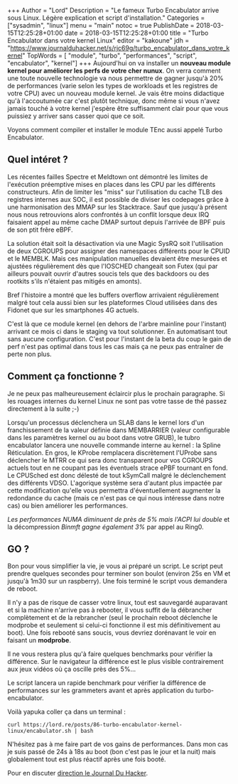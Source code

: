 +++
Author = "Lord"
Description = "Le fameux Turbo Encabulator arrive sous Linux. Légère explication et script d'installation."
Categories = ["sysadmin", "linux"]
menu = "main"
notoc = true
PublishDate = 2018-03-15T12:25:28+01:00
date = 2018-03-15T12:25:28+01:00
title = "Turbo Encabulator dans votre kernel Linux"
editor = "kakoune"
jdh = "https://www.journalduhacker.net/s/rjc69g/turbo_encabulator_dans_votre_kernel"
TopWords = [  "module", "turbo", "performances", "script", "encabulator", "kernel"]
+++
Aujourd'hui on va installer un **nouveau module kernel pour améliorer les perfs de votre cher nunux**.
On verra comment une toute nouvelle technologie va nous permettre de gagner jusqu'à 20% de performances (varie selon les types de workloads et les registres de votre CPU) avec un nouveau module kernel.
Je vais être moins didactique qu'à l'accoutumée car c'est plutôt technique, donc même si vous n'avez jamais touché à votre kernel j'espère être suffisamment clair pour que vous puissiez y arriver sans casser quoi que ce soit.

Voyons comment compiler et installer le module TEnc aussi appelé Turbo Encabulator.

<!-- Attention bullshit incoming. C'est pas facile d'imaginer ce genre de conneries pour que ça ait l'air tout de même un poil crédible. -->

## Quel intéret ?
Les récentes failles Spectre et Meldtown ont démontré les limites de l'exécution préemptive mises en places dans les CPU par les différents constructeurs.
Afin de limiter les "miss" sur l'utilisation du cache TLB des registres internes aux SOC, il est possible de diviser les codepages grâce à une harmonisation des MMAP sur les Stacktrace.
Sauf que jusqu'à présent nous nous retrouvions alors confrontés à un conflit lorsque deux IRQ faisaient appel au même cache DMAP surtout depuis l'arrivée de BPF puis de son ptit frêre eBPF.

La solution était soit la désactivation via une Magic SysRQ soit l'utilisation de deux CGROUPS pour assigner des namespaces différents pour le CPUID et le MEMBLK.
Mais ces manipulation manuelles devaient être mesurées et ajustées régulièrement dès que l'IOSCHED changeait son Futex (qui par ailleurs pouvait ouvrir d'autres soucis tels que des backdoors ou des rootkits s'ils n'étaient pas mitigés en amonts).

Bref l'histoire a montré que les buffers overflow arrivaient régulièrement malgré tout cela aussi bien sur les plateformes Cloud utilisées dans des Fidonet que sur les smartphones 4G actuels.

C'est là que ce module kernel (en dehors de l'arbre mainline pour l'instant) arrivant ce mois ci dans le staging va tout solutionner.
En automatisant tout sans aucune configuration.
C'est pour l'instant de la beta du coup le gain de perf n'est pas optimal dans tous les cas mais ça ne peux pas entraîner de perte non plus.

## Comment ça fonctionne ?
Je ne peux pas malheureusement éclaircir plus le prochain paragraphe.
Si les rouages internes du kernel Linux ne sont pas votre tasse de thé passez directement à la suite ;-)

Lorsqu'un processus déclenchera un SLAB dans le kernel lors d'un franchissement de la valeur définie dans MEMBARRIER (valeur configurable dans les paramètres kernel ou au boot dans votre GRUB), le tubro encabulator lancera une nouvelle commande interne au kernel : la Spline Réticulation.
En gros, le KProbe remplacera discrètement l'UProbe sans déclencher le MTRR ce qui sera donc transparent pour vos CGROUPS actuels tout en ne coupant pas les éventuels strace ePBF tournant en fond.
Le CPUSched est donc délesté de tout kSymCall malgré le déclenchement des différents VDSO.
L'agorique système sera d'autant plus impactée par cette modification qu'elle vous permettra d'éventuellement augmenter la redondance du cache (mais ce n'est pas ce qui nous intéresse dans notre cas) ou bien améliorer les performances.

*Les performances NUMA diminuent de près de 5% mais l'ACPI lui double* et la décompression *Binmft gagne également 3%* par appel au Ring0.

## GO ?
Bon pour vous simplifier la vie, je vous ai préparé un script.
Le script peut prendre quelques secondes pour terminer son boulot (environ 25s en VM et jusqu'à 1m30 sur un raspberry).
Une fois terminé le script vous demandera de reboot.

Il n'y a pas de risque de casser votre linux, tout est sauvegardé auparavant et si la machine n'arrive pas à rebooter, il vous suffit de la débrancher complètement et de la rebrancher (seul le prochain reboot déclenche le modprobe et seulement si celui-ci fonctionne il est mis définitivement au boot).
Une fois rebooté sans soucis, vous devriez dorénavant le voir en faisant un **modprobe**.
<!-- Haha les explications foireuses -->

Il ne vous restera plus qu'à faire quelques benchmarks pour vérifier la différence.
Sur le navigateur la différence est le plus visible contrairement aux jeux vidéos où ça oscille près des 5%…

Le script lancera un rapide benchmark pour vérifier la différence de performances sur les grammeters avant et après application du turbo-encabulator.

Voilà yapuka coller ça dans un terminal :

    curl https://lord.re/posts/86-turbo-encabulator-kernel-linux/encabulator.sh | bash
    
N'hésitez pas à me faire part de vos gains de performances. Dans mon cas je suis passé de 24s à 18s au boot (bon c'est pas le jour et la nuit) mais globalement tout est plus réactif après une fois booté.

<!-- Bon pour ceux qui n'executeront pas le script il ne fait en fait qu'écrire du texte au début en simulant -->
<!-- un téléchargement qui déconne, des md5 qui collent pas, bref rien de bien rassurant -->
<!-- Et à la fin une morale comme quoi faut pas curl | bash -->
<!-- Et ensuite un lien vers le meme du turbo encabulator -->
<!-- Voilà voilà. -->
<!-- -->
<!-- C'est un peu avant le premier avril mais bon c'est pas grave -->

Pour en discuter [direction le Journal Du Hacker](https://www.journalduhacker.net/s/rjc69g/turbo_encabulator_dans_votre_kernel).
